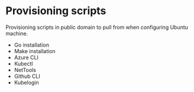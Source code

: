 # Provisioning scripts

Provisioning scripts in public domain to pull from when configuring Ubuntu machine.

- Go installation
- Make installation
- Azure CLI
- Kubectl
- NetTools
- Github CLI
- Kubelogin

